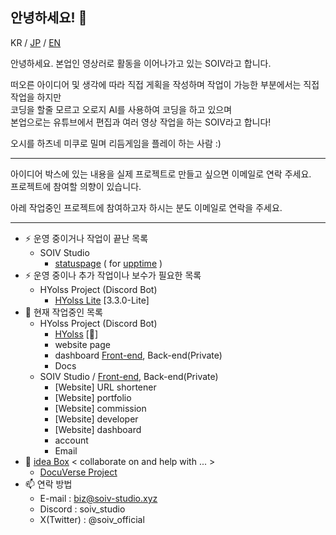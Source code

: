 ## 안녕하세요! 👋
KR / [JP](README-JP.md) / [EN](README-EN.md)

안녕하세요. 본업인 영상러로 활동을 이어나가고 있는 SOIV라고 합니다.

떠오른 아이디어 및 생각에 따라 직접 게획을 작성하며 작업이 가능한 부분에서는 직접 작업을 하지만<br>
코딩을 할줄 모르고 오로지 AI를 사용하여 코딩을 하고 있으며<br>
본업으로는 유튜브에서 편집과 여러 영상 작업을 하는 SOIV라고 합니다!

오시를 하츠네 미쿠로 밀며 리듬게임을 플레이 하는 사람 :)

---
아이디어 박스에 있는 내용을 실제 프로젝트로 만들고 싶으면 이메일로 연락 주세요.<br>
프로젝트에 참여할 의향이 있습니다.

아레 작업중인 프로젝트에 참여하고자 하시는 분도 이메일로 연락을 주세요.

---
- ⚡ 운영 중이거나 작업이 끝난 목록
    - SOIV Studio
        - [statuspage](https://github.com/SOIV-Studio/status-page) ( for [upptime](https://github.com/upptime/upptime) )
- ⚡ 운영 중이나 추가 작업이나 보수가 필요한 목록
    - HYolss Project (Discord Bot)
        - [HYolss Lite](https://github.com/SOIV-Studio/HYolss-Lite) [3.3.0-Lite]
- 🔭 현재 작업중인 목록
    - HYolss Project (Discord Bot)
        - [HYolss](https://github.com/SOIV-Studio/HYolss) [🔧]
        - website page
        - dashboard [Front-end](https://github.com/SOIV-Studio/HYolss-Dashboard-Web_Front-end), Back-end(Private)
        - Docs
    - SOIV Studio / [Front-end](https://github.com/SOIV-Studio/main-website_Front-end), Back-end(Private)
        - [Website] URL shortener
        - [Website] portfolio
        - [Website] commission
        - [Website] developer
        - [Website] dashboard
        - account
        - Email
- 🌱 [idea Box](idea-box) < collaborate on and help with ... >
    - [DocuVerse Project](https://github.com/SOIV/DocuVerse)
- 📫 연락 방법
    - E-mail : biz@soiv-studio.xyz
    - Discord : soiv_studio
    - X(Twitter) : @soiv_official

<!--
**SOIV/SOIV** is a ✨ _special_ ✨ repository because its `README.md` (this file) appears on your GitHub profile.

Here are some ideas to get you started:

- 🔭 I’m currently working on ...
- 🌱 I’m currently learning ...
- 👯 I’m looking to collaborate on ...
- 🤔 I’m looking for help with ...
- 💬 Ask me about ...
- 📫 How to reach me: ...
- 😄 Pronouns: ...
- ⚡ Fun fact: ...

**SOIV/SOIV**는 `README.md`(이 파일)가 GitHub 프로필에 표시되므로 ✨ _특별한_ ✨ 저장소입니다.

시작하는 데 도움이 될 몇 가지 아이디어를 소개합니다.

- 🔭 현재 ...을(를) 작업하고 있습니다.
- 🌱 현재 ...을(를) 배우고 있습니다.
- 👯 ...에 대해 협업하고 싶습니다.
- 🤔 ...에 대한 도움이 필요합니다.
- 💬 ...에 대해 문의하세요.
- 📫 연락 방법: ...
- 😄 대명사: ...
- ⚡ 재미있는 사실: ...
-->
